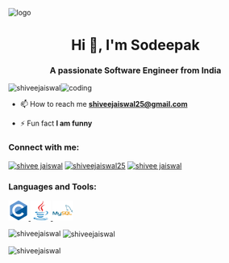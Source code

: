 ![logo](https://github.com/shiveejaiswal/shiveejaiswal/blob/main/Blue%20And%20White%20Banner%20(1).png)
<h1 align="center">Hi 👋, I'm Sodeepak</h1>
<h3 align="center">A passionate Software Engineer from India</h3>
<img align="right" alt="coding" width="400" src="https://cdn.dribbble.com/users/17707/screenshots/2413754/rrr.gif">

<p align="left"> <img src="https://komarev.com/ghpvc/?username=shiveejaiswal&label=Profile%20views&color=0e75b6&style=flat" alt="shiveejaiswal" /> </p>

- 📫 How to reach me **shiveejaiswal25@gmail.com**

- ⚡ Fun fact **I am funny**

<h3 align="left">Connect with me:</h3>
<p align="left">
<a href="https://linkedin.com/in/shivee jaiswal" target="blank"><img align="center" src="https://raw.githubusercontent.com/rahuldkjain/github-profile-readme-generator/master/src/images/icons/Social/linked-in-alt.svg" alt="shivee jaiswal" height="30" width="40" /></a>
<a href="https://instagram.com/shiveejaiswal25" target="blank"><img align="center" src="https://raw.githubusercontent.com/rahuldkjain/github-profile-readme-generator/master/src/images/icons/Social/instagram.svg" alt="shiveejaiswal25" height="30" width="40" /></a>
<a href="https://www.youtube.com/c/shivee jaiswal" target="blank"><img align="center" src="https://raw.githubusercontent.com/rahuldkjain/github-profile-readme-generator/master/src/images/icons/Social/youtube.svg" alt="shivee jaiswal" height="30" width="40" /></a>
</p>

<h3 align="left">Languages and Tools:</h3>
<p align="left"> <a href="https://www.cprogramming.com/" target="_blank" rel="noreferrer"> <img src="https://raw.githubusercontent.com/devicons/devicon/master/icons/c/c-original.svg" alt="c" width="40" height="40"/> </a> <a href="https://www.java.com" target="_blank" rel="noreferrer"> <img src="https://raw.githubusercontent.com/devicons/devicon/master/icons/java/java-original.svg" alt="java" width="40" height="40"/> </a> <a href="https://www.mysql.com/" target="_blank" rel="noreferrer"> <img src="https://raw.githubusercontent.com/devicons/devicon/master/icons/mysql/mysql-original-wordmark.svg" alt="mysql" width="40" height="40"/> </a> </p>

<p><img align="left" src="https://github-readme-stats.vercel.app/api/top-langs?username=shiveejaiswal&show_icons=true&locale=en&layout=compact" alt="shiveejaiswal" /></p>

<p>&nbsp;<img align="center" src="https://github-readme-stats.vercel.app/api?username=shiveejaiswal&show_icons=true&locale=en" alt="shiveejaiswal" /></p>

<p><img align="center" src="https://github-readme-streak-stats.herokuapp.com/?user=shiveejaiswal&" alt="shiveejaiswal" /></p>
